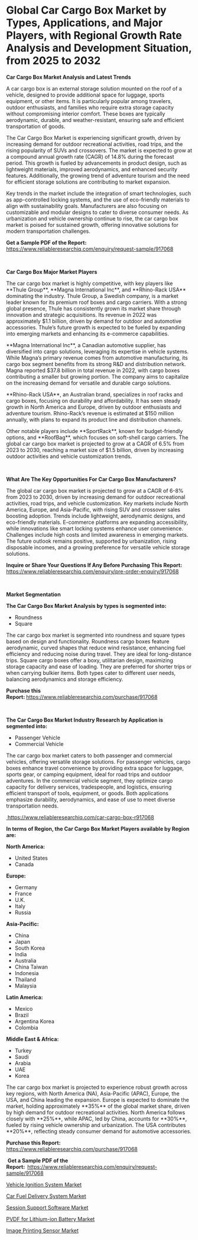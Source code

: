 <p><h1>Global Car Cargo Box Market by Types, Applications, and Major Players, with Regional Growth Rate Analysis and Development Situation, from 2025 to 2032</h1></p><p><strong>Car Cargo Box Market Analysis and Latest Trends</strong></p>
<p><p>A car cargo box is an external storage solution mounted on the roof of a vehicle, designed to provide additional space for luggage, sports equipment, or other items. It is particularly popular among travelers, outdoor enthusiasts, and families who require extra storage capacity without compromising interior comfort. These boxes are typically aerodynamic, durable, and weather-resistant, ensuring safe and efficient transportation of goods.</p><p>The Car Cargo Box Market is experiencing significant growth, driven by increasing demand for outdoor recreational activities, road trips, and the rising popularity of SUVs and crossovers. The market is expected to grow at a compound annual growth rate (CAGR) of 14.8% during the forecast period. This growth is fueled by advancements in product design, such as lightweight materials, improved aerodynamics, and enhanced security features. Additionally, the growing trend of adventure tourism and the need for efficient storage solutions are contributing to market expansion.</p><p>Key trends in the market include the integration of smart technologies, such as app-controlled locking systems, and the use of eco-friendly materials to align with sustainability goals. Manufacturers are also focusing on customizable and modular designs to cater to diverse consumer needs. As urbanization and vehicle ownership continue to rise, the car cargo box market is poised for sustained growth, offering innovative solutions for modern transportation challenges.</p></p>
<p><strong>Get a Sample PDF of the Report:&nbsp;</strong> <a href="https://www.reliableresearchiq.com/enquiry/request-sample/917068?utm_campaign=1140&utm_medium=2&utm_source=Github&utm_content=ia&utm_term=22012025&utm_id=car-cargo-box">https://www.reliableresearchiq.com/enquiry/request-sample/917068</a></p>
<p>&nbsp;</p>
<p><strong>Car Cargo Box Major Market Players</strong></p>
<p><p>The car cargo box market is highly competitive, with key players like **Thule Group**, **Magna International Inc**, and **Rhino-Rack USA** dominating the industry. Thule Group, a Swedish company, is a market leader known for its premium roof boxes and cargo carriers. With a strong global presence, Thule has consistently grown its market share through innovation and strategic acquisitions. Its revenue in 2022 was approximately $1.1 billion, driven by demand for outdoor and automotive accessories. Thule’s future growth is expected to be fueled by expanding into emerging markets and enhancing its e-commerce capabilities.</p><p>**Magna International Inc**, a Canadian automotive supplier, has diversified into cargo solutions, leveraging its expertise in vehicle systems. While Magna’s primary revenue comes from automotive manufacturing, its cargo box segment benefits from its strong R&D and distribution network. Magna reported $37.8 billion in total revenue in 2022, with cargo boxes contributing a smaller but growing portion. The company aims to capitalize on the increasing demand for versatile and durable cargo solutions.</p><p>**Rhino-Rack USA**, an Australian brand, specializes in roof racks and cargo boxes, focusing on durability and affordability. It has seen steady growth in North America and Europe, driven by outdoor enthusiasts and adventure tourism. Rhino-Rack’s revenue is estimated at $150 million annually, with plans to expand its product line and distribution channels.</p><p>Other notable players include **SportRack**, known for budget-friendly options, and **RoofBag**, which focuses on soft-shell cargo carriers. The global car cargo box market is projected to grow at a CAGR of 6.5% from 2023 to 2030, reaching a market size of $1.5 billion, driven by increasing outdoor activities and vehicle customization trends.</p></p>
<p>&nbsp;</p>
<p><strong>What Are The Key Opportunities For Car Cargo Box Manufacturers?</strong></p>
<p><p>The global car cargo box market is projected to grow at a CAGR of 6-8% from 2023 to 2030, driven by increasing demand for outdoor recreational activities, road trips, and vehicle customization. Key markets include North America, Europe, and Asia-Pacific, with rising SUV and crossover sales boosting adoption. Trends include lightweight, aerodynamic designs, and eco-friendly materials. E-commerce platforms are expanding accessibility, while innovations like smart locking systems enhance user convenience. Challenges include high costs and limited awareness in emerging markets. The future outlook remains positive, supported by urbanization, rising disposable incomes, and a growing preference for versatile vehicle storage solutions.</p></p>
<p><strong>Inquire or Share Your Questions If Any Before Purchasing This Report:</strong> <a href="https://www.reliableresearchiq.com/enquiry/pre-order-enquiry/917068?utm_campaign=1140&utm_medium=2&utm_source=Github&utm_content=ia&utm_term=22012025&utm_id=car-cargo-box">https://www.reliableresearchiq.com/enquiry/pre-order-enquiry/917068</a></p>
<p>&nbsp;</p>
<p><strong>Market Segmentation</strong></p>
<p><strong>The Car Cargo Box Market Analysis by types is segmented into:</strong></p>
<p><ul><li>Roundness</li><li>Square</li></ul></p>
<p><p>The car cargo box market is segmented into roundness and square types based on design and functionality. Roundness cargo boxes feature aerodynamic, curved shapes that reduce wind resistance, enhancing fuel efficiency and reducing noise during travel. They are ideal for long-distance trips. Square cargo boxes offer a boxy, utilitarian design, maximizing storage capacity and ease of loading. They are preferred for shorter trips or when carrying bulkier items. Both types cater to different user needs, balancing aerodynamics and storage efficiency.</p></p>
<p><strong>Purchase this Report:&nbsp;</strong><a href="https://www.reliableresearchiq.com/purchase/917068?utm_campaign=1140&utm_medium=2&utm_source=Github&utm_content=ia&utm_term=22012025&utm_id=car-cargo-box">https://www.reliableresearchiq.com/purchase/917068</a></p>
<p>&nbsp;</p>
<p><strong>The Car Cargo Box Market Industry Research by Application is segmented into:</strong></p>
<p><ul><li>Passenger Vehicle</li><li>Commercial Vehicle</li></ul></p>
<p><p>The car cargo box market caters to both passenger and commercial vehicles, offering versatile storage solutions. For passenger vehicles, cargo boxes enhance travel convenience by providing extra space for luggage, sports gear, or camping equipment, ideal for road trips and outdoor adventures. In the commercial vehicle segment, they optimize cargo capacity for delivery services, tradespeople, and logistics, ensuring efficient transport of tools, equipment, or goods. Both applications emphasize durability, aerodynamics, and ease of use to meet diverse transportation needs.</p></p>
<p><a href="https://www.reliableresearchiq.com/car-cargo-box-r917068?utm_campaign=1140&utm_medium=2&utm_source=Github&utm_content=ia&utm_term=22012025&utm_id=car-cargo-box">&nbsp;https://www.reliableresearchiq.com/car-cargo-box-r917068</a></p>
<p><strong>In terms of Region, the Car Cargo Box Market Players available by Region are:</strong></p>
<p>
    <p> <strong> North America: </strong>
        <ul>
            <li>United States</li>
            <li>Canada</li>
        </ul>
        </p> 
    <p> <strong> Europe: </strong>
        <ul>
            <li>Germany</li>
            <li>France</li>
            <li>U.K.</li>
            <li>Italy</li>
            <li>Russia</li>
        </ul>
        </p> 
    <p> <strong> Asia-Pacific: </strong>
        <ul>
            <li>China</li>
            <li>Japan</li>
            <li>South Korea</li>
            <li>India</li>
            <li>Australia</li>
            <li>China Taiwan</li>
            <li>Indonesia</li>
            <li>Thailand</li>
            <li>Malaysia</li>
        </ul>
        </p> 
    <p> <strong> Latin America: </strong>
        <ul>
            <li>Mexico</li>
            <li>Brazil</li>
            <li>Argentina Korea</li>
            <li>Colombia</li>
        </ul>
        </p> 
    <p> <strong> Middle East & Africa: </strong>
        <ul>
            <li>Turkey</li>
            <li>Saudi</li>
            <li>Arabia</li>
            <li>UAE</li>
            <li>Korea</li>
        </ul>
    </p>
    </p>
<p><p>The car cargo box market is projected to experience robust growth across key regions, with North America (NA), Asia-Pacific (APAC), Europe, the USA, and China leading the expansion. Europe is expected to dominate the market, holding approximately **35%** of the global market share, driven by high demand for outdoor recreational activities. North America follows closely with **25%**, while APAC, led by China, accounts for **30%**, fueled by rising vehicle ownership and urbanization. The USA contributes **20%**, reflecting steady consumer demand for automotive accessories.</p></p>
<p><strong>Purchase this Report: </strong><a href="https://www.reliableresearchiq.com/purchase/917068?utm_campaign=1140&utm_medium=2&utm_source=Github&utm_content=ia&utm_term=22012025&utm_id=car-cargo-box">https://www.reliableresearchiq.com/purchase/917068</a></p>
<p>&nbsp;<strong>Get a Sample PDF of the Report:&nbsp;&nbsp;</strong><a href="https://www.reliableresearchiq.com/enquiry/request-sample/917068?utm_campaign=1140&utm_medium=2&utm_source=Github&utm_content=ia&utm_term=22012025&utm_id=car-cargo-box">https://www.reliableresearchiq.com/enquiry/request-sample/917068</a></p>
<p><strong></strong></p>
<p><p><a href="https://github.com/semiensamuel72378/Market-Research-Report-List-1/blob/main/vehicle-ignition-system-market.md?utm_campaign=1140&utm_medium=2&utm_source=Github&utm_content=ia&utm_term=22012025&utm_id=car-cargo-box">Vehicle Ignition System Market</a></p><p><a href="https://github.com/locarol73/Market-Research-Report-List-1/blob/main/car-fuel-delivery-system-market.md?utm_campaign=1140&utm_medium=2&utm_source=Github&utm_content=ia&utm_term=22012025&utm_id=car-cargo-box">Car Fuel Delivery System Market</a></p><p><a href="https://www.linkedin.com/pulse/broad-overview-session-support-software-market-size-industry-tflcc?utm_campaign=1140&utm_medium=2&utm_source=Github&utm_content=ia&utm_term=22012025&utm_id=car-cargo-box">Session Support Software Market</a></p><p><a href="https://www.linkedin.com/pulse/in-depth-analysis-size-pvdf-lithium-ion-battery-market-akmfc?utm_campaign=1140&utm_medium=2&utm_source=Github&utm_content=ia&utm_term=22012025&utm_id=car-cargo-box">PVDF for Lithium-ion Battery Market</a></p><p><a href="https://www.linkedin.com/pulse/projected-revenue-growth-image-printing-sensor-market-74-e3dlf?utm_campaign=1140&utm_medium=2&utm_source=Github&utm_content=ia&utm_term=22012025&utm_id=car-cargo-box">Image Printing Sensor Market</a></p></p>